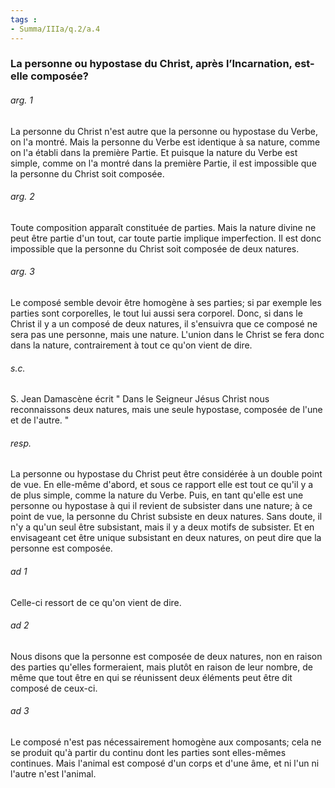 ```yaml
---
tags : 
- Summa/IIIa/q.2/a.4
---
```


### La personne ou hypostase du Christ, après l’Incarnation, est-elle composée?

###### arg. 1
La personne du Christ n'est autre que la personne ou hypostase du Verbe, on l'a montré. Mais la personne du Verbe est identique à sa nature, comme on l'a établi dans la première Partie. Et puisque la nature du Verbe est simple, comme on l'a montré dans la première Partie, il est impossible que la personne du Christ soit composée. 

###### arg. 2
Toute composition apparaît constituée de parties. Mais la nature divine ne peut être partie d'un tout, car toute partie implique imperfection. Il est donc impossible que la personne du Christ soit composée de deux natures. 

###### arg. 3
Le composé semble devoir être homogène à ses parties; si par exemple les parties sont corporelles, le tout lui aussi sera corporel. Donc, si dans le Christ il y a un composé de deux natures, il s'ensuivra que ce composé ne sera pas une personne, mais une nature. L'union dans le Christ se fera donc dans la nature, contrairement à tout ce qu'on vient de dire. 

###### s.c.
S. Jean Damascène écrit " Dans le Seigneur Jésus Christ nous reconnaissons deux natures, mais une seule hypostase, composée de l'une et de l'autre. " 

###### resp.
La personne ou hypostase du Christ peut être considérée à un double point de vue. En elle-même d'abord, et sous ce rapport elle est tout ce qu'il y a de plus simple, comme la nature du Verbe. Puis, en tant qu'elle est une personne ou hypostase à qui il revient de subsister dans une nature; à ce point de vue, la personne du Christ subsiste en deux natures. Sans doute, il n'y a qu'un seul être subsistant, mais il y a deux motifs de subsister. Et en envisageant cet être unique subsistant en deux natures, on peut dire que la personne est composée. 

###### ad 1
Celle-ci ressort de ce qu'on vient de dire. 

###### ad 2
Nous disons que la personne est composée de deux natures, non en raison des parties qu'elles formeraient, mais plutôt en raison de leur nombre, de même que tout être en qui se réunissent deux éléments peut être dit composé de ceux-ci. 

###### ad 3
Le composé n'est pas nécessairement homogène aux composants; cela ne se produit qu'à partir du continu dont les parties sont elles-mêmes continues. Mais l'animal est composé d'un corps et d'une âme, et ni l'un ni l'autre n'est l'animal. 

